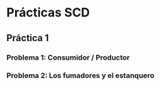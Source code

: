 # Prácticas SCD

## Práctica 1

### Problema 1: Consumidor / Productor
### Problema 2: Los fumadores y el estanquero
